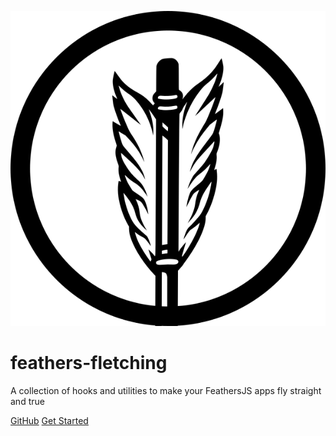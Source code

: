 ![logo](./public/logo.svg)

# feathers-fletching

A collection of hooks and utilities to make your FeathersJS apps fly straight and true

[GitHub](https://github.com/daddywarbucks/feathers-fletching)
[Get Started](#overview)
